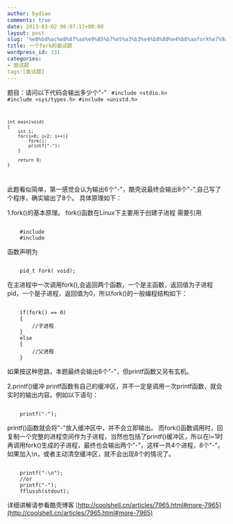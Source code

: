 ```yaml
---
author: bydiao
comments: true
date: 2013-03-02 06:07:11+00:00
layout: post
slug: '%e8%bd%ac%e8%87%aa%e9%85%b7%e5%a3%b3%e4%b8%80%e4%b8%aafork%e7%9a%84%e9%9d%a2%e8%af%95%e9%a2%98'
title: 一个fork的面试题
wordpress_id: 131
categories:
- 面试题
tags:[面试题]
---
```


题目：请问以下代码会输出多少个"-"
<code>
	#include <stdio.h>
	#include <sys/types.h>
	#include <unistd.h>
 
	int main(void)
	{
   		int i;
   		for(i=0; i<2; i++){
	      	fork();
	      	printf("-");	
   		}
 
   		return 0;
	}
</code>

此题看似简单，第一感觉会认为输出6个"-"，酷壳说最终会输出8个"-",自己写了个程序，确实输出了8个。
具体原理如下：

1.fork()的基本原理。
fork()函数在Linux下主要用于创建子进程
需要引用

<code>
	#include<unistd.h>
	#include<sys/types.h>
</code>

函数声明为

<code>
	pid_t fork( void);
</code>

在主进程中一次调用fork(),会返回两个函数，一个是主函数，返回值为子进程pid，一个是子进程，返回值为0，所以fork()的一般编程结构如下：

<code>
	if(fork() == 0)
	{
		//子进程
	}
	else
	{
		//父进程
	}
</code>

如果按这种思路，本题最终会输出6个"-"，但printf函数又另有玄机。

2.printf()缓冲
printf函数有自己的缓冲区，并不一定是调用一次printf函数，就会实时的输出内容。例如以下语句：

<code>
	printf("-");
</code>

printf()函数就会将"-"放入缓冲区中，并不会立即输出。
而fork()函数调用时，回复制一个完整的进程空间作为子进程，当然也包括了printf()缓冲区，所以在i=1时再调用fork()生成的子进程，最终也会输出两个"-"，这样一共4个进程，8个"-"。
如果加入\n，或者主动清空缓冲区，就不会出现8个的情况了。

<code>
	printf("-\n");
	//or
	printf("-");
	fflussh(stdout);
</code>

详细讲解请参看酷壳博客
[http://coolshell.cn/articles/7965.html#more-7965](http://coolshell.cn/articles/7965.html#more-7965)
